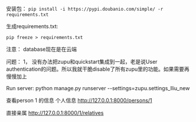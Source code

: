 安装包：
`pip install -i https://pypi.doubanio.com/simple/ -r requirements.txt`

生成requirements.txt:

`pip freeze > requirements.txt`

注意：
  database现在是在云端

问题：
  1， 没有办法把zupu和quickstart集成到一起，老是说User authentication的问题。所以我就干脆disable了所有zupu里的功能。如果需要再慢慢加上

Run server:
  python manage.py runserver --settings=zupu.settings_lliu_new

查看person 1 的信息
  个人信息
  http://127.0.0.1:8000/persons/1
  
  直接亲属
  http://127.0.0.1:8000/1/relatives

